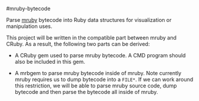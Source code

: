 #mruby-bytecode

Parse [mruby](https://github.com/mruby/mruby) bytecode into Ruby data structures for visualization or manipulation uses.

This project will be written in the compatible part between mruby and CRuby. As a result, the following two parts can be derived:

* A CRuby gem used to parse mruby bytecode. A CMD program should also be included in this gem.

* A mrbgem to parse mruby bytecode inside of mruby. Note currently mruby requires us to dump bytecode into a `FILE*`. If we can work around this restriction, we will be able to parse mruby source code, dump bytecode and then parse the bytecode all inside of mruby.
